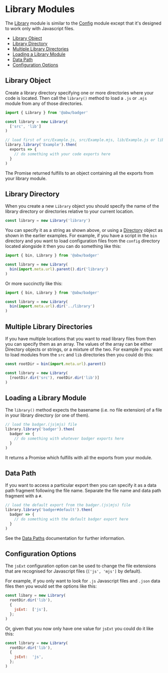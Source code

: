 # Library Modules

The [Library](../class/src/Badger/Library.js~Library) module is similar to the
[Config](../class/src/Badger/Config.js~Config) module except that it's designed to
work only with Javascript files.

- [Library Object](#library-object)
- [Library Directory](#library-directory)
- [Multiple Library Directories](#multiple-library-directories)
- [Loading a Library Module](#loading-a-library-module)
- [Data Path](#data-path)
- [Configuration Options](#configuration-options)

## Library Object

Create a library directory specifying one or more directories where your code is located.
Then call the `library()` method to load a `.js` or `.mjs` module from any of those
directories.

```js title="bin/configLoaderExample.js"
import { Library } from '@abw/badger'

const library = new Library(
  ['src', 'lib']
)

// load first of src/Example.js, src/Example.mjs, lib/Example.js or lib/Example.mjs
library.library('Example').then(
  exports => {
    // do something with your code exports here
  }
)
```

The Promise returned fulfills to an object containing all the exports from your library
module.

## Library Directory

When you create a new `Library` object you should specify the name of the
library directory or directories relative to your current location.

```js
const library = new Library('library')
```

You can specify it as a string as shown above, or using a
[Directory](../class/src/Badger/Filesystem/Directory.js~Directory) object as
shown in the earlier examples. For example, if you have a script in the `bin`
directory and you want to load configuration files from the `config` directory
located alongside it then you can do something like this:

```js title="bin/libraryLoaderExample.js"
import { bin, Library } from '@abw/badger'

const library = new Library(
  bin(import.meta.url).parent().dir('library')
)
```

Or more succinctly like this:

```js title="bin/libraryLoaderExample.js"
import { bin, Library } from '@abw/badger'

const library = new Library(
  bin(import.meta.url).dir('../library')
)
```
## Multiple Library Directories

If you have multiple locations that you want to read library files
from then you can specify them as an array.  The values of the array can be
either Directory objects or strings, or a mixture of the two.  For example if
you want to load modules from the `src` and `lib` directories then you could do this:

```js
const rootDir = bin(import.meta.url).parent()

const library = new Library(
  [rootDir.dir('src'), rootDir.dir('lib')]
)
```

## Loading a Library Module

The `library()` method expects the basename (i.e. no file extension) of a file
in your library directory (or one of them).

```js
// load the badger.(js|mjs) file
library.library('badger').then(
  badger => {
    // do something with whatever badger exports here
  }
)
```

It returns a Promise which fulfills with all the exports from your module.

## Data Path

If you want to access a particular export then you can specify it as a data path
fragment following the file name.  Separate the file name and data path fragment
with a `#`.

```js
// load the default export from the badger.(js|mjs) file
library.library('badger#default').then(
  badger => {
    // do something with the default badger export here
  }
)
```

See the [Data Paths](./manual/data_paths) documentation for further information.

## Configuration Options

The `jsExt` configuration option can be used to change the file extensions
that are recognised for Javascript files (`['js', 'mjs']` by default).

For example, if you only want to look for `.js` Javascript files and `.json`
data files then you would set the options like this:

```js
const libary = new Library(
  rootDir.dir('lib'),
  {
    jsExt:  ['js'],
  };
)
```

Or, given that you now only have one value for `jsExt` you
could do it like this:

```js
const library = new Library(
  rootDir.dir('lib'),
  {
    jsExt:  'js',
  };
)
```
